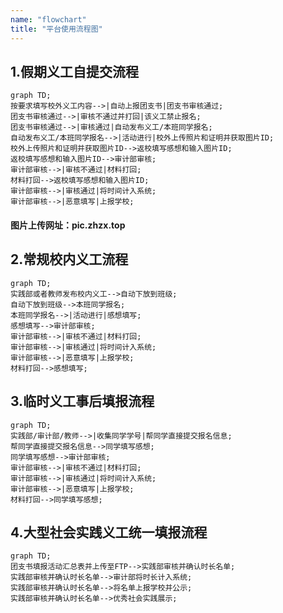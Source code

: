 ```yaml
---
name: "flowchart"
title: "平台使用流程图"
---
```


## 1.假期义工自提交流程

```mermaid
graph TD;
按要求填写校外义工内容-->|自动上报团支书|团支书审核通过;
团支书审核通过-->|审核不通过并打回|该义工禁止报名;
团支书审核通过-->|审核通过|自动发布义工/本班同学报名;
自动发布义工/本班同学报名-->|活动进行|校外上传照片和证明并获取图片ID;
校外上传照片和证明并获取图片ID-->返校填写感想和输入图片ID;
返校填写感想和输入图片ID-->审计部审核;
审计部审核-->|审核不通过|材料打回;
材料打回-->返校填写感想和输入图片ID;
审计部审核-->|审核通过|将时间计入系统;
审计部审核-->|恶意填写|上报学校;
```
#### 图片上传网址：pic.zhzx.top


## 2.常规校内义工流程

```mermaid
graph TD;
实践部或者教师发布校内义工-->自动下放到班级;
自动下放到班级-->本班同学报名;
本班同学报名-->|活动进行|感想填写;
感想填写-->审计部审核;
审计部审核-->|审核不通过|材料打回;
审计部审核-->|审核通过|将时间计入系统;
审计部审核-->|恶意填写|上报学校;
材料打回-->感想填写;
```

## 3.临时义工事后填报流程

```mermaid
graph TD;
实践部/审计部/教师-->|收集同学学号|帮同学直接提交报名信息;
帮同学直接提交报名信息-->同学填写感想;
同学填写感想-->审计部审核;
审计部审核-->|审核不通过|材料打回;
审计部审核-->|审核通过|将时间计入系统;
审计部审核-->|恶意填写|上报学校;
材料打回-->同学填写感想;
```

## 4.大型社会实践义工统一填报流程

```mermaid
graph TD;
团支书填报活动汇总表并上传至FTP-->实践部审核并确认时长名单;
实践部审核并确认时长名单-->审计部将时长计入系统;
实践部审核并确认时长名单-->将名单上报学校并公示;
实践部审核并确认时长名单-->优秀社会实践展示;
```

